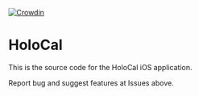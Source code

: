 [![Crowdin](https://badges.crowdin.net/holocal/localized.svg)](https://crowdin.com/project/holocal)

#  HoloCal

This is the source code for the HoloCal iOS application. 

Report bug and suggest features at Issues above. 

